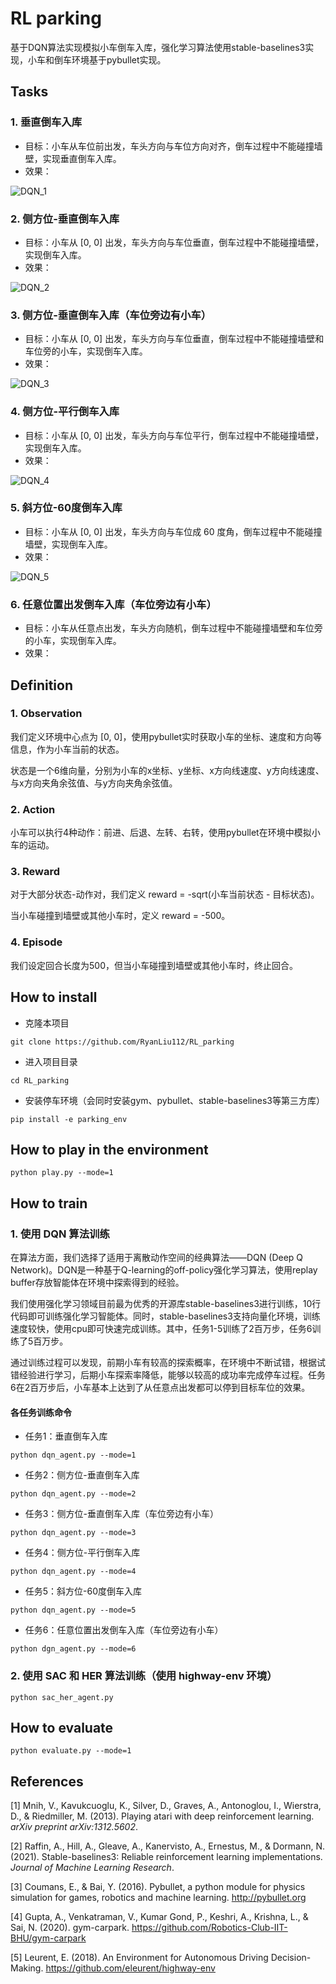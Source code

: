 # RL parking

基于DQN算法实现模拟小车倒车入库，强化学习算法使用stable-baselines3实现，小车和倒车环境基于pybullet实现。



## Tasks

### 1. 垂直倒车入库

- 目标：小车从车位前出发，车头方向与车位方向对齐，倒车过程中不能碰撞墙壁，实现垂直倒车入库。
- 效果：

<img src="./imgs/DQN_1.gif" alt="DQN_1"  />



### 2. 侧方位-垂直倒车入库

- 目标：小车从 [0, 0] 出发，车头方向与车位垂直，倒车过程中不能碰撞墙壁，实现倒车入库。
- 效果：

<img src="./imgs/DQN_2.gif" alt="DQN_2"  />



### 3. 侧方位-垂直倒车入库（车位旁边有小车）

- 目标：小车从 [0, 0] 出发，车头方向与车位垂直，倒车过程中不能碰撞墙壁和车位旁的小车，实现倒车入库。
- 效果：

<img src="./imgs/DQN_3.gif" alt="DQN_3"  />



### 4. 侧方位-平行倒车入库

- 目标：小车从 [0, 0] 出发，车头方向与车位平行，倒车过程中不能碰撞墙壁，实现倒车入库。
- 效果：

<img src="./imgs/DQN_4.gif" alt="DQN_4"  />



### 5. 斜方位-60度倒车入库

- 目标：小车从 [0, 0] 出发，车头方向与车位成 60 度角，倒车过程中不能碰撞墙壁，实现倒车入库。
- 效果：

<img src="./imgs/DQN_5.gif" alt="DQN_5"  />



### 6. 任意位置出发倒车入库（车位旁边有小车）

- 目标：小车从任意点出发，车头方向随机，倒车过程中不能碰撞墙壁和车位旁的小车，实现倒车入库。
- 效果：



## Definition

### 1. Observation

我们定义环境中心点为 [0, 0]，使用pybullet实时获取小车的坐标、速度和方向等信息，作为小车当前的状态。

状态是一个6维向量，分别为小车的x坐标、y坐标、x方向线速度、y方向线速度、与x方向夹角余弦值、与y方向夹角余弦值。



### 2. Action

小车可以执行4种动作：前进、后退、左转、右转，使用pybullet在环境中模拟小车的运动。



### 3. Reward

对于大部分状态-动作对，我们定义 reward = -sqrt(小车当前状态 - 目标状态)。

当小车碰撞到墙壁或其他小车时，定义 reward = -500。



### 4. Episode

我们设定回合长度为500，但当小车碰撞到墙壁或其他小车时，终止回合。



## How to install

- 克隆本项目

```
git clone https://github.com/RyanLiu112/RL_parking
```

- 进入项目目录

```
cd RL_parking
```

- 安装停车环境（会同时安装gym、pybullet、stable-baselines3等第三方库）

```
pip install -e parking_env
```



## How to play in the environment

```
python play.py --mode=1
```



## How to train

### 1. 使用 DQN 算法训练

在算法方面，我们选择了适用于离散动作空间的经典算法——DQN (Deep Q Network)。DQN是一种基于Q-learning的off-policy强化学习算法，使用replay buffer存放智能体在环境中探索得到的经验。

我们使用强化学习领域目前最为优秀的开源库stable-baselines3进行训练，10行代码即可训练强化学习智能体。同时，stable-baselines3支持向量化环境，训练速度较快，使用cpu即可快速完成训练。其中，任务1-5训练了2百万步，任务6训练了5百万步。

通过训练过程可以发现，前期小车有较高的探索概率，在环境中不断试错，根据试错经验进行学习，后期小车探索率降低，能够以较高的成功率完成停车过程。任务6在2百万步后，小车基本上达到了从任意点出发都可以停到目标车位的效果。

#### 各任务训练命令

- 任务1：垂直倒车入库

```
python dqn_agent.py --mode=1
```

- 任务2：侧方位-垂直倒车入库

```
python dqn_agent.py --mode=2
```

- 任务3：侧方位-垂直倒车入库（车位旁边有小车）

```
python dqn_agent.py --mode=3
```

- 任务4：侧方位-平行倒车入库

```
python dqn_agent.py --mode=4
```

- 任务5：斜方位-60度倒车入库

```
python dqn_agent.py --mode=5
```

- 任务6：任意位置出发倒车入库（车位旁边有小车）

```
python dgn_agent.py --mode=6
```



### 2. 使用 SAC 和 HER 算法训练（使用 highway-env 环境）

```
python sac_her_agent.py
```



## How to evaluate

```
python evaluate.py --mode=1
```



## References

[1] Mnih, V., Kavukcuoglu, K., Silver, D., Graves, A., Antonoglou, I., Wierstra, D., & Riedmiller, M. (2013). Playing atari with deep reinforcement learning. *arXiv preprint arXiv:1312.5602*.

[2] Raffin, A., Hill, A., Gleave, A., Kanervisto, A., Ernestus, M., & Dormann, N. (2021). Stable-baselines3: Reliable reinforcement learning implementations. *Journal of Machine Learning Research*.

[3] Coumans, E., & Bai, Y. (2016). Pybullet, a python module for physics simulation for games, robotics and machine learning. http://pybullet.org

[4] Gupta, A., Venkatraman, V., Kumar Gond, P., Keshri, A., Krishna, L., & Sai, N. (2020). gym-carpark. https://github.com/Robotics-Club-IIT-BHU/gym-carpark

[5] Leurent, E. (2018). An Environment for Autonomous Driving Decision-Making. https://github.com/eleurent/highway-env

